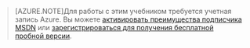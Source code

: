 > [AZURE.NOTE]Для работы с этим учебником требуется учетная запись Azure. Вы можете <a href="/pricing/member-offers/msdn-benefits-details/?WT.mc_id=A85619ABF" target="_blank">активировать преимущества подписчика MSDN</a> или <a href="/pricing/free-trial/?WT.mc_id=A85619ABF" target="_blank">зарегистрироваться для получения бесплатной пробной версии</a>.

<!---HONumber=August15_HO6-->